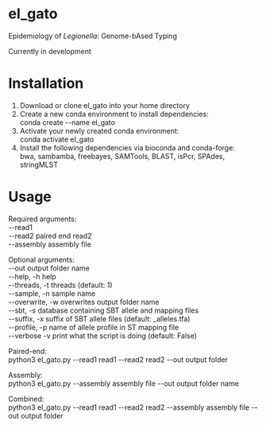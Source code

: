# el_gato
Epidemiology of *Legionella*: Genome-bAsed Typing

Currently in development

# Installation 
  1. Download or clone el_gato into your home directory
  2. Create a new conda environment to install dependencies:  
      conda create --name el_gato
  3. Activate your newly created conda environment:  
      conda activate el_gato
  4. Install the following dependencies via bioconda and conda-forge:  
      bwa, sambamba, freebayes, SAMTools, BLAST, isPcr, SPAdes, stringMLST

# Usage

Required arguments:  
--read1 <paired end read1>  
--read2 paired end read2  
--assembly assembly file  

Optional arguments:   
--out output folder name  
--help, -h help  
--threads, -t threads (default: 1)  
--sample, -n sample name  
--overwrite, -w overwrites output folder name  
--sbt, -s database containing SBT allele and mapping files  
--suffix, -x suffix of SBT allele files (default: _alleles.tfa)  
--profile, -p name of allele profile in ST mapping file  
--verbose -v print what the script is doing (default: False)  

Paired-end:  
   python3 el_gato.py --read1 read1 --read2 read2 --out output folder  

Assembly:  
   python3 el_gato.py --assembly assembly file --out output folder name  

Combined:  
   python3 el_gato.py --read1 read1 --read2 read2 --assembly assembly file --out output folder
